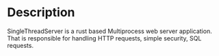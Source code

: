 # Description
SingleThreadServer is a rust based Multiprocess web server application. That is responsible for handling HTTP requests, simple security, SQL requests. 